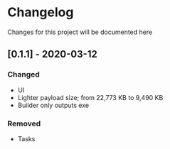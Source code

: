 # Changelog

Changes for this project will be documented here

## [0.1.1] - 2020-03-12

### Changed

-   UI
-   Lighter payload size; from 22,773 KB to 9,490 KB
-   Builder only outputs exe

### Removed

-   Tasks
